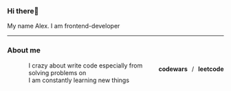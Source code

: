 ### Hi there👋
My name Alex. I am frontend-developer
<hr>
<h3>About me</h3>
<ul style="list-style:none;">
  <li style="display:flex; align-items:center; gap:10px">
    <img src="https://cdn1.iconfinder.com/data/icons/data-science-flat-1/64/programming-developer-backend-laptop-algorithm-256.png" style="width:16px"/>
      I crazy about write code especially from solving problems on <b>codewars</b> / <b>leetcode</b>
  </li>
  <li style="display:flex; align-items:center; gap:10px">
    <img src="https://cdn3.iconfinder.com/data/icons/education-science-vol-1-1/512/reading_book_read_learn-256.png" style="width:16px"/>
      I am constantly learning new things
  </li>
  <li style="display:flex; align-items:center; gap:10px"></li>
  <li style="display:flex; align-items:center; gap:10px"></li>
  <li style="display:flex; align-items:center; gap:10px"></li>
  <li style="display:flex; align-items:center; gap:10px"></li>
</ul>
